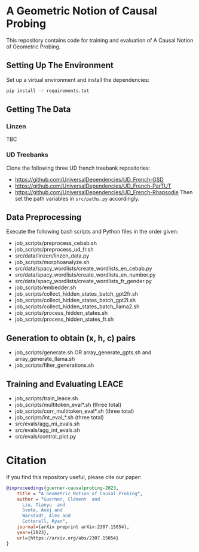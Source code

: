 
# A Geometric Notion of Causal Probing

This repository contains code for training and evaluation of A Causal Notion of Geometric Probing.

## Setting Up The Environment
Set up a virtual environment and install the dependencies:
```bash
pip install -r requirements.txt
```

## Getting The Data

### Linzen
TBC

### UD Treebanks
Clone the following three UD french treebank repositories:
- https://github.com/UniversalDependencies/UD_French-GSD
- https://github.com/UniversalDependencies/UD_French-ParTUT
- https://github.com/UniversalDependencies/UD_French-Rhapsodie
Then set the path variables in ```src/paths.py``` accordingly.

## Data Preprocessing

Execute the following bash scripts and Python files in the order given:
- job_scripts/preprocess_cebab.sh
- job_scripts/preprocess_ud_fr.sh
- src/data/linzen/linzen_data.py
- job_scripts/morphoanalyze.sh
- src/data/spacy_wordlists/create_wordlists_en_cebab.py
- src/data/spacy_wordlists/create_wordlists_en_number.py
- src/data/spacy_wordlists/create_wordlists_fr_gender.py
- job_scripts/embedder.sh
- job_scripts/collect_hidden_states_batch_gpt2fr.sh
- job_scripts/collect_hidden_states_batch_gpt2l.sh
- job_scripts/collect_hidden_states_batch_llama2.sh
- job_scripts/process_hidden_states.sh
- job_scripts/process_hidden_states_fr.sh

## Generation to obtain (x, h, c) pairs
- job_scripts/generate.sh OR array_generate_gpts.sh and array_generate_llama.sh
- job_scripts/filter_generations.sh

## Training and Evaluating LEACE
- job_scripts/train_leace.sh
- job_scripts/multitoken_eval*.sh (three total)
- job_scripts/corr_multitoken_eval*.sh (three total)
- job_scripts/int_eval_*.sh (three total)
- src/evals/agg_mi_evals.sh
- src/evals/agg_int_evals.sh
- src/evals/control_plot.py

# Citation

If you find this repository useful, please cite our paper:

```bibtex
@inproceedings{guerner-causalprobing-2023,
    title = "A Geometric Notion of Causal Probing",
    author = "Guerner, Clément  and
      Liu, Tianyu  and
      Svete, Anej and
      Warstadt, Alex and
      Cotterell, Ryan",
    journal={arXiv preprint arXiv:2307.15054},
    year={2023},
    url={https://arxiv.org/abs/2307.15054}
}
```